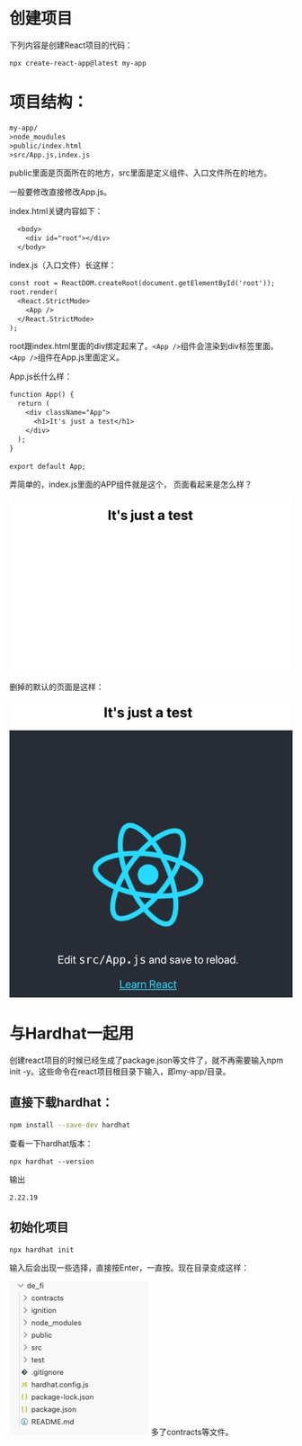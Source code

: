 # 创建项目
下列内容是创建React项目的代码：
```bash
npx create-react-app@latest my-app
```
# 项目结构：
```
my-app/
>node_moudules
>public/index.html
>src/App.js,index.js
```
public里面是页面所在的地方，src里面是定义组件、入口文件所在的地方。

一般要修改直接修改App.js。

index.html关键内容如下：
```
  <body>
    <div id="root"></div>
  </body>
```
index.js（入口文件）长这样：
```
const root = ReactDOM.createRoot(document.getElementById('root'));
root.render(
  <React.StrictMode>
    <App />
  </React.StrictMode>
);
```
root跟index.html里面的div绑定起来了。`<App />`组件会渲染到div标签里面。`<App />`组件在App.js里面定义。

App.js长什么样：
```
function App() {
  return (
    <div className="App">
      <h1>It's just a test</h1>
    </div>
  );
}

export default App;
```
弄简单的，index.js里面的APP组件就是这个，
页面看起来是怎么样？

![test](test.png)

删掉的默认的页面是这样：

![test](test2.png)

# 与Hardhat一起用
创建react项目的时候已经生成了package.json等文件了，就不再需要输入npm init -y。这些命令在react项目根目录下输入，即my-app/目录。
## 直接下载hardhat：
```bash
npm install --save-dev hardhat
```
查看一下hardhat版本：
```
npx hardhat --version
```
输出
```
2.22.19
```
## 初始化项目
```
npx hardhat init
```
输入后会出现一些选择，直接按Enter，一直按。现在目录变成这样：

![test](test3.png)
多了contracts等文件。
